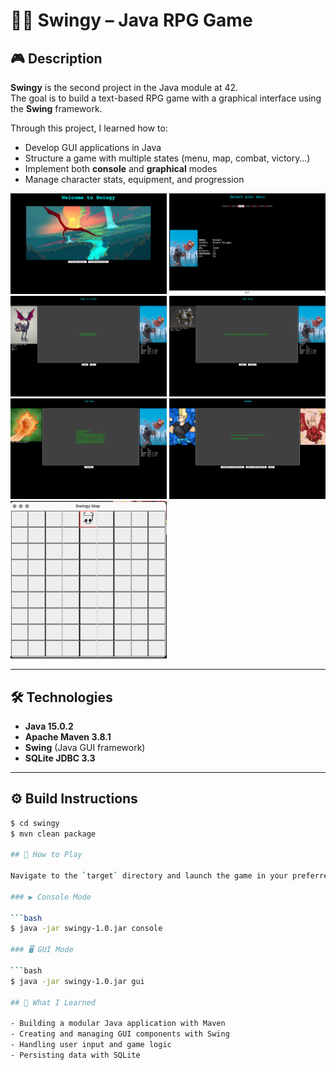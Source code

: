 # 🧙‍♂️ Swingy – Java RPG Game

## 🎮 Description

**Swingy** is the second project in the Java module at 42.  
The goal is to build a text-based RPG game with a graphical interface using the **Swing** framework.

Through this project, I learned how to:
- Develop GUI applications in Java
- Structure a game with multiple states (menu, map, combat, victory…)
- Implement both **console** and **graphical** modes
- Manage character stats, equipment, and progression

<p float="left">
<img src="menu.png" alt="drawing" width="250"/>
<img src="select.png" alt="profil" width="250"/>
<img src="fight.png" alt="projects" width="250"/>
<img src="accessories.png" alt="skills" width="250"/>
<img src="victory.png" alt="drawing" width="250"/>
<img src="winner.png" alt="drawing" width="250"/>
<img src="map.png" alt="drawing" width="250"/>
</p>

---

## 🛠️ Technologies

- **Java 15.0.2**
- **Apache Maven 3.8.1**
- **Swing** (Java GUI framework)
- **SQLite JDBC 3.3**

---

## ⚙️ Build Instructions

```bash
$ cd swingy
$ mvn clean package

## 🚀 How to Play

Navigate to the `target` directory and launch the game in your preferred mode:

### ▶️ Console Mode

```bash
$ java -jar swingy-1.0.jar console

### 🖥️ GUI Mode

```bash
$ java -jar swingy-1.0.jar gui

## 🧠 What I Learned

- Building a modular Java application with Maven  
- Creating and managing GUI components with Swing  
- Handling user input and game logic  
- Persisting data with SQLite
